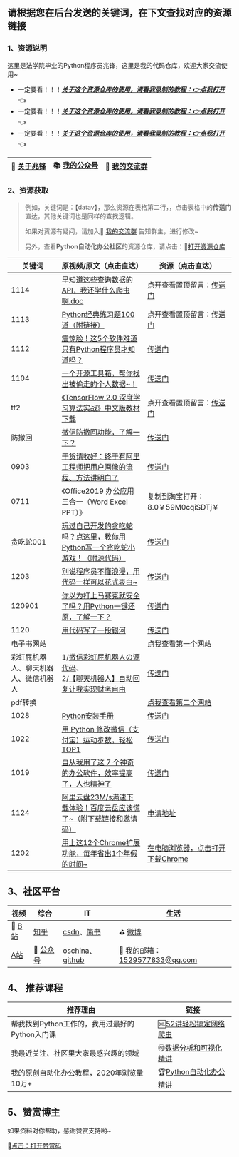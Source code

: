 ## 请根据您在后台发送的关键词，在下文查找对应的资源链接



### 1、资源说明

这里是法学院毕业的Python程序员兆锋，这里是我的代码仓库，欢迎大家交流使用~

- 一定要看！！！*<u>**关于这个资源仓库的使用，请看我录制的教程：👉[点我打开](https://www.bilibili.com/video/BV1Ry4y1m7Ai?p=2)**</u>*👈
- 一定要看！！！*<u>**关于这个资源仓库的使用，请看我录制的教程：👉[点我打开](https://www.bilibili.com/video/BV1Ry4y1m7Ai?p=2)**</u>*👈
- 一定要看！！！*<u>**关于这个资源仓库的使用，请看我录制的教程：👉[点我打开](https://www.bilibili.com/video/BV1Ry4y1m7Ai?p=2)**</u>*👈



| 🎯  [关于兆锋](https://mp.weixin.qq.com/s/UrJ5PkRWYydaajGetUqFYQ)   |  📚 [我的公众号](http://t.cn/A6Gkrbzw)   |  🚸 [我的交流群](https://mp.weixin.qq.com/s/6cR5fMSCtdI5sJdWiDwhOA)   |
| ---- | ---- | ---- |



### 2、资源获取

> 例如，关键词是：【datav】，那么资源在表格第二行，，点击表格中的**传送门**直达，其他关键词也是同样的查找逻辑。
>
> 如果对资源有疑问，请加入🚸 [我的交流群](https://mp.weixin.qq.com/s/6cR5fMSCtdI5sJdWiDwhOA) 告知群主，进行修改~
>
> 另外，查看**Python自动化办公社区**的资源仓库，请点击：🚀[打开资源仓库](https://gitee.com/zhaofeng092/python_auto_office)



| 关键词                               | 原视频/原文（点击直达）                                      | 资源（点击直达）                                             |
| ------------------------------------ | ------------------------------------------------------------ | ------------------------------------------------------------ |
| 1114                                 | [早知道这些查询数据的API，我还学什么爬虫啊.doc](https://mp.weixin.qq.com/s/QFlh0OB-niHupylvTPC24g) | 点开查看置顶留言：[传送门](https://mp.weixin.qq.com/s/hVR1NDcxc3sh6v6k4g1QZQ) |
| 1113                                 | [Python经典练习题100道（附链接）](https://mp.weixin.qq.com/s/2xJ_OjGNCN15B1WlN6O_GQ) | 点开查看置顶留言：[传送门](https://mp.weixin.qq.com/s/xIiawqD6X2u1ei4zk7_JNw) |
| 1112                                 | [震惊脸！这5个软件难道只有Python程序员才知道吗？](https://mp.weixin.qq.com/s/CGrV_A9e3uaZDjsaAghq2w) | [传送门](https://mp.weixin.qq.com/s/5LqlkTbOM_GxyaAIYwwjRQ)  |
| 1104                                 | [一个开源工具箱，帮你找出被偷走的个人数据~！](https://mp.weixin.qq.com/s/szHwiXrC6Xl1gsjEPm6APw) | [传送门](https://gitee.com/zhaofeng092/python_auto_office/blob/master/%E5%85%AC%E4%BC%97%E5%8F%B7/%E4%B8%80%E4%B8%AA%E5%BC%80%E6%BA%90%E5%B7%A5%E5%85%B7%E7%AE%B1%EF%BC%8C%E5%B8%AE%E4%BD%A0%E6%89%BE%E5%87%BA%E8%A2%AB%E5%81%B7%E8%B5%B0%E7%9A%84%E4%B8%AA%E4%BA%BA%E6%95%B0%E6%8D%AE~%EF%BC%81/info.txt) |
| tf2                                  | [《TensorFlow 2.0 深度学习算法实战》中文版教材下载](https://mp.weixin.qq.com/s/rKfWYyJHdhCMtKU_HrlMmg) | 点开查看置顶留言：[传送门](https://mp.weixin.qq.com/s/tybIP2TumJAZgx3gRtOGHg) |
| 防撤回                               | [微信防撤回功能，了解一下？](https://mp.weixin.qq.com/s/xej4h0gyP3snjpsW3NvNRg) | [传送门](https://gitee.com/zhaofeng092/python_auto_office/blob/master/%E5%85%AC%E4%BC%97%E5%8F%B7/%E5%BE%AE%E4%BF%A1%E9%98%B2%E6%92%A4%E5%9B%9E%E5%8A%9F%E8%83%BD%EF%BC%8C%E4%BA%86%E8%A7%A3%E4%B8%80%E4%B8%8B%EF%BC%9F/info.txt) |
| 0903                                 | [干货请收好：终于有阿里工程师把用户画像的流程、方法讲明白了](https://mp.weixin.qq.com/s/T3_SHXRUtX4JqySGiQUSzg) | [传送门](https://www.acfun.cn/v/ac20323753)                  |
| 0711                                 | 《Office2019 办公应用三合一（Word Excel PPT）》              | 复制到淘宝打开：8.0￥59M0cqiSDTj￥                           |
| 贪吃蛇001                            | [玩过自己开发的贪吃蛇吗？点这里，教你用Python写一个贪吃蛇小游戏！（附源代码）](https://mp.weixin.qq.com/s/Cd1iDcZq9nKxk-mV8phTpA) | [传送门](https://gitee.com/zhaofeng092/python_auto_office/tree/master/%E5%85%AC%E4%BC%97%E5%8F%B7/%E7%8E%A9%E8%BF%87%E8%87%AA%E5%B7%B1%E5%BC%80%E5%8F%91%E7%9A%84%E8%B4%AA%E5%90%83%E8%9B%87%E5%90%97%EF%BC%9F%E7%82%B9%E8%BF%99%E9%87%8C%EF%BC%8C%E6%95%99%E4%BD%A0%E7%94%A8Python%E5%86%99%E4%B8%80%E4%B8%AA%E8%B4%AA%E5%90%83%E8%9B%87%E5%B0%8F%E6%B8%B8%E6%88%8F%EF%BC%81%EF%BC%88%E9%99%84%E6%BA%90%E4%BB%A3%E7%A0%81%EF%BC%89) |
| 1203                                 | [别说程序员不懂浪漫，用代码一样可以花式表白~](https://www.bilibili.com/video/BV1zi4y1V73n) | [传送门](https://gitee.com/zhaofeng092/python_auto_office/tree/master/B%E7%AB%99/%E5%88%AB%E8%AF%B4%E7%A8%8B%E5%BA%8F%E5%91%98%E4%B8%8D%E6%87%82%E6%B5%AA%E6%BC%AB%EF%BC%8C%E7%94%A8%E4%BB%A3%E7%A0%81%E4%B8%80%E6%A0%B7%E5%8F%AF%E4%BB%A5%E8%8A%B1%E5%BC%8F%E8%A1%A8%E7%99%BD~) |
| 120901                               | [你以为打上马赛克就安全了吗？用Python一键还原，了解一下？](https://mp.weixin.qq.com/s/5009R-GIfXcf46BQ47m6Hw) | [传送门](https://gitee.com/zhaofeng092/python_auto_office/tree/master/%E5%85%AC%E4%BC%97%E5%8F%B7/%E4%BD%A0%E4%BB%A5%E4%B8%BA%E6%89%93%E4%B8%8A%E9%A9%AC%E8%B5%9B%E5%85%8B%E5%B0%B1%E5%AE%89%E5%85%A8%E4%BA%86%E5%90%97%EF%BC%9F%E7%94%A8Python%E4%B8%80%E9%94%AE%E8%BF%98%E5%8E%9F%EF%BC%8C%E4%BA%86%E8%A7%A3%E4%B8%80%E4%B8%8B%EF%BC%9F) |
| 1120                                 | [用代码写了一段银河](https://mp.weixin.qq.com/s/ySzv7ychUjof0lhFjSjS7w) | [传送门](https://gitee.com/zhaofeng092/python_auto_office/tree/master/%E5%85%AC%E4%BC%97%E5%8F%B7/%E7%94%A8%E4%BB%A3%E7%A0%81%E5%86%99%E4%BA%86%E4%B8%80%E6%AE%B5%E9%93%B6%E6%B2%B3) |
| 电子书网站                           |                                                              | [点我查看第一个网站](https://mp.weixin.qq.com/s/qv5qOaG9BOCZHleg9gXtQA) |
| 彩虹屁机器人、聊天机器人、微信机器人 | 1/[微信彩虹屁机器人の源代码](https://mp.weixin.qq.com/s/KarWOWBxpx2x6V02K2sPHQ)、<br/>2/[【聊天机器人】自动回复让我实现财务自由](https://www.bilibili.com/video/BV1Ty4y1D7wZ?p=5) | [传送门](https://gitee.com/zhaofeng092/python_auto_office/blob/master/%E5%85%AC%E4%BC%97%E5%8F%B7/%E5%BE%AE%E4%BF%A1%E5%BD%A9%E8%99%B9%E5%B1%81%E6%9C%BA%E5%99%A8%E4%BA%BA%E3%81%AE%E6%BA%90%E4%BB%A3%E7%A0%81/info.txt) |
| pdf转换                              |                                                              | [点我查看第二个网站](https://mp.weixin.qq.com/s/qv5qOaG9BOCZHleg9gXtQA) |
| 1028                                 | [Python安装手册](https://mp.weixin.qq.com/s/PXklcPu9IY68b4zviA8f_g) | [传送门](https://www.python.org/downloads/)                  |
| 1022                                 | [用 Python 修改微信（支付宝）运动步数，轻松 TOP1](https://mp.weixin.qq.com/s/hVR1NDcxc3sh6v6k4g1QZQ) | [传送门](https://gitee.com/zhaofeng092/python_auto_office/blob/master/%E5%85%AC%E4%BC%97%E5%8F%B7/%E7%94%A8%20Python%20%E4%BF%AE%E6%94%B9%E5%BE%AE%E4%BF%A1%EF%BC%88%E6%94%AF%E4%BB%98%E5%AE%9D%EF%BC%89%E8%BF%90%E5%8A%A8%E6%AD%A5%E6%95%B0%EF%BC%8C%E8%BD%BB%E6%9D%BE%20TOP1/info.txt) |
| 1019                                 | [自从我用了这 7 个神奇的办公软件，效率提高了，人也精神了](https://mp.weixin.qq.com/s/SaCpaqbsOp2AU6f7F4MqgA) | [传送门](https://gitee.com/zhaofeng092/python_auto_office/blob/master/%E5%85%AC%E4%BC%97%E5%8F%B7/%E8%87%AA%E4%BB%8E%E6%88%91%E7%94%A8%E4%BA%86%E8%BF%99%207%20%E4%B8%AA%E7%A5%9E%E5%A5%87%E7%9A%84%E5%8A%9E%E5%85%AC%E8%BD%AF%E4%BB%B6%EF%BC%8C%E6%95%88%E7%8E%87%E6%8F%90%E9%AB%98%E4%BA%86%EF%BC%8C%E4%BA%BA%E4%B9%9F%E7%B2%BE%E7%A5%9E%E4%BA%86/info.txt) |
| 1124                                 | [阿里云盘23M/s满速下载体验！百度云盘应该慌了~（附下载链接和邀请码）](https://mp.weixin.qq.com/s/Qno3A701rlEnwcgmjjlTnw) | [申请地址](https://survey.aliyun.com/apps/zhiliao/_o6XQjioM) |
| 1202                                 | [用上这12个Chrome扩展功能，每年省出1个年假的时间~](https://mp.weixin.qq.com/s/adB8_C9SD_WZvNURu-wMfw) | [在电脑浏览器，点击打开下载Chrome](https://www.google.cn/chrome/index.html) |



## 3、社区平台

| 视频                                          | 综合                                            | IT                                                           | 生活                                     |
| --------------------------------------------- | ----------------------------------------------- | ------------------------------------------------------------ | ---------------------------------------- |
| 🚗 [B站](https://space.bilibili.com/259649365) | [知乎](https://www.zhihu.com/people/a-fei-2020) | [csdn](https://blog.csdn.net/weixin_42321517)、[简书](https://www.jianshu.com/u/b84b890b3431) | ⛳ [微博](https://weibo.com/u/7411061007) |
| [A站](https://www.acfun.cn/u/35901274)        | 🚀 [公众号](http://t.cn/A6Gkrbzw)                | [oschina](https://my.oschina.net/u/3888978)、[github](https://github.com/zhaofeng092/python_auto_office) | 📲 我的邮箱：1529577833@qq.com            |



## 4、 推荐课程

| 推荐理由                                       | 链接                                                         |
| ---------------------------------------------- | ------------------------------------------------------------ |
| 帮我找到Python工作的，我用过最好的Python入门课 | 🆒[52讲轻松搞定网络爬虫](https://mp.weixin.qq.com/s/dUpSxPgTRMGTb5T7-Ya9Ow) |
| 我最近关注、社区里大家最感兴趣的领域           | 🉑[数据分析和可视化精讲](http://t.cn/A6qlcSCV)                |
| 我的原创自动化办公教程，2020年浏览量10万+      | 🏆[Python自动化办公精讲](https://www.bilibili.com/video/BV12K411N7nx) |



## 5、赞赏博主

如果资料对你帮助，感谢赞赏支持哟~

💖[点击：打开赞赏码](https://gitee.com/zhaofeng092/python_auto_office/blob/master/%E8%B4%A6%E5%8F%B7%E5%85%B1%E7%94%A8%E8%B5%84%E6%BA%90/image/%E5%BE%AE%E4%BF%A1%E6%94%B6%E6%AC%BE%E7%A0%81.jpg)